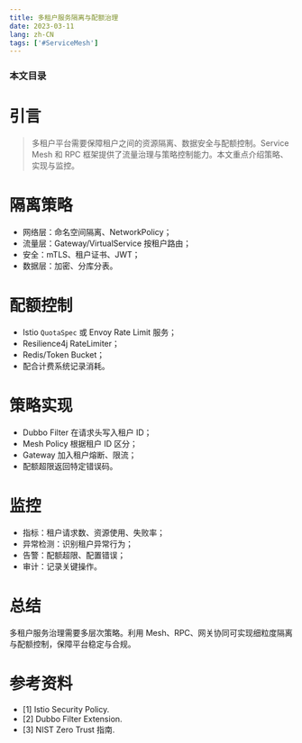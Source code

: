 ```yaml
---
title: 多租户服务隔离与配额治理
date: 2023-03-11
lang: zh-CN
tags: ['#ServiceMesh']
---
```


### 本文目录
<!-- toc -->

# 引言
> 多租户平台需要保障租户之间的资源隔离、数据安全与配额控制。Service Mesh 和 RPC 框架提供了流量治理与策略控制能力。本文重点介绍策略、实现与监控。

# 隔离策略
- 网络层：命名空间隔离、NetworkPolicy；
- 流量层：Gateway/VirtualService 按租户路由；
- 安全：mTLS、租户证书、JWT；
- 数据层：加密、分库分表。

# 配额控制
- Istio `QuotaSpec` 或 Envoy Rate Limit 服务；
- Resilience4j RateLimiter；
- Redis/Token Bucket；
- 配合计费系统记录消耗。

# 策略实现
- Dubbo Filter 在请求头写入租户 ID；
- Mesh Policy 根据租户 ID 区分；
- Gateway 加入租户熔断、限流；
- 配额超限返回特定错误码。

# 监控
- 指标：租户请求数、资源使用、失败率；
- 异常检测：识别租户异常行为；
- 告警：配额超限、配置错误；
- 审计：记录关键操作。

# 总结
多租户服务治理需要多层次策略。利用 Mesh、RPC、网关协同可实现细粒度隔离与配额控制，保障平台稳定与合规。

# 参考资料
- [1] Istio Security Policy.
- [2] Dubbo Filter Extension.
- [3] NIST Zero Trust 指南.
